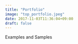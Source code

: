 ```yaml
---
title: "Portfolio"
image: "top_portfolio.jpeg"
date: 2017-11-03T11:36:04+09:00
draft: false 
---
```

Examples and Samples
